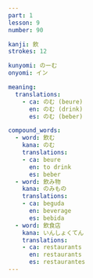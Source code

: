 ```yaml
---
part: 1
lesson: 9
number: 90

kanji: 飲
strokes: 12

kunyomi: のーむ
onyomi: イン

meaning:
  translations:
    - ca: のむ (beure)
      en: のむ (drink)
      es: のむ (beber)

compound_words:
  - word: 飲む
    kana: のむ
    translations:
    - ca: beure
      en: to drink
      es: beber
  - word: 飲み物
    kana: のみもの
    translations:
    - ca: beguda
      en: beverage
      es: bebida
  - word: 飲食店
    kana: いんしょくてん
    translations:
    - ca: restaurants
      en: restaurants
      es: restaurantes
---
```

